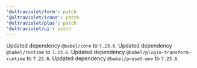 ```yaml
---
'@ultraviolet/form': patch
'@ultraviolet/icons': patch
'@ultraviolet/plus': patch
'@ultraviolet/ui': patch
---
```


Updated dependency `@babel/core` to `7.23.6`.
Updated dependency `@babel/runtime` to `7.23.6`.
Updated dependency `@babel/plugin-transform-runtime` to `7.23.6`.
Updated dependency `@babel/preset-env` to `7.23.6`.
